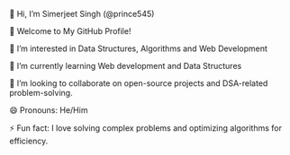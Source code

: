 
👋 Hi, I’m Simerjeet Singh (@prince545)

🚀 Welcome to My GitHub Profile!

👀 I’m interested in Data Structures, Algorithms and Web Development

🌱 I’m currently learning Web development and Data Structures 

💞️ I’m looking to collaborate on open-source projects and DSA-related problem-solving.

😄 Pronouns: He/Him 

⚡ Fun fact: I love solving complex problems and optimizing algorithms for efficiency.
